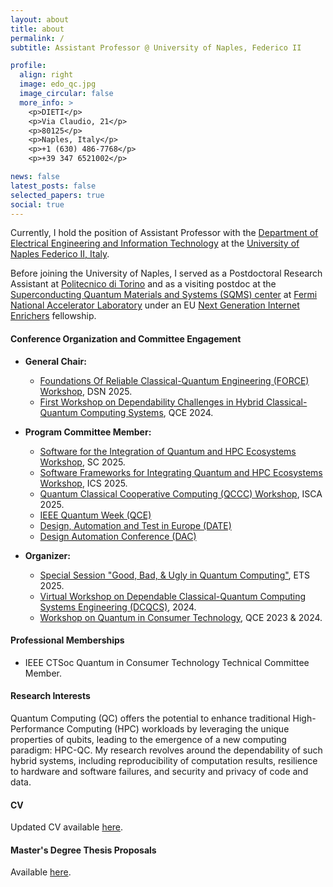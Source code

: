 ```yaml
---
layout: about
title: about
permalink: /
subtitle: Assistant Professor @ University of Naples, Federico II

profile:
  align: right
  image: edo_qc.jpg
  image_circular: false
  more_info: >
    <p>DIETI</p>
    <p>Via Claudio, 21</p>
    <p>80125</p>
    <p>Naples, Italy</p>
    <p>+1 (630) 486-7768</p>
    <p>+39 347 6521002</p>

news: false
latest_posts: false
selected_papers: true
social: true
---
```


Currently, I hold the position of Assistant Professor with the [Department of Electrical Engineering and Information Technology](https://www.dieti.unina.it/index.php/en/) at the [University of Naples Federico II, Italy](https://www.unina.it/en_GB/home).

Before joining the University of Naples, I served as a Postdoctoral Research Assistant at [Politecnico di Torino](https://www.polito.it/en) and as a visiting postdoc at the [Superconducting Quantum Materials and Systems (SQMS) center](https://sqmscenter.fnal.gov/) at [Fermi National Accelerator Laboratory](https://www.fnal.gov/) under an EU [Next Generation Internet Enrichers](https://enrichers.ngi.eu/meet-our-fellows-2/) fellowship.

#### Conference Organization and Committee Engagement

- **General Chair:**
  - [Foundations Of Reliable Classical-Quantum Engineering (FORCE) Workshop](https://sites.google.com/view/force2025/home), DSN 2025.
  - [First Workshop on Dependability Challenges in Hybrid Classical-Quantum Computing Systems](https://dchcqcs.github.io/), QCE 2024.

- **Program Committee Member:**
  - [Software for the Integration of Quantum and HPC Ecosystems Workshop](https://sfwqhe.github.io/sfwm-qhpce/), SC 2025.
  - [Software Frameworks for Integrating Quantum and HPC Ecosystems Workshop](https://sfwqhe.github.io/sfwqhpc/), ICS 2025.
  - [Quantum Classical Cooperative Computing (QCCC) Workshop](https://qcccadmin.github.io/qccc/), ISCA 2025.
  - [IEEE Quantum Week (QCE)](https://qce.quantum.ieee.org/)
  - [Design, Automation and Test in Europe (DATE)](https://www.date-conference.com/)
  - [Design Automation Conference (DAC)](https://www.dac.com/)

- **Organizer:**
  - [Special Session "Good, Bad, & Ugly in Quantum Computing"](https://ets2025.taltech.ee/), ETS 2025.
  - [Virtual Workshop on Dependable Classical-Quantum Computing Systems Engineering (DCQCS)](https://publish.illinois.edu/v-dcqcse2024/), 2024.
  - [Workshop on Quantum in Consumer Technology](https://wqctatqce.github.io/), QCE 2023 & 2024.

#### Professional Memberships

- IEEE CTSoc Quantum in Consumer Technology Technical Committee Member.

#### Research Interests

Quantum Computing (QC) offers the potential to enhance traditional High-Performance Computing (HPC) workloads by leveraging the unique properties of qubits, leading to the emergence of a new computing paradigm: HPC-QC. My research revolves around the dependability of such hybrid systems, including reproducibility of computation results, resilience to hardware and software failures, and security and privacy of code and data.

#### CV

Updated CV available [here](CV_edoardo_giusto.pdf).

#### Master's Degree Thesis Proposals

Available [here](https://docs.google.com/document/d/1WLoO7PI8x539bZrD9oJePt2C0vzhdBDRaLGat58_nTI/edit?usp=sharing).

